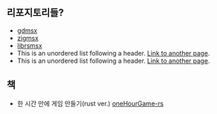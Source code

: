## 리포지토리들?
*  [gdmsx](https://github.com/ghtalpo/gdmsx)
*  [zigmsx](https://github.com/ghtalpo/zigmsx)
*  [librsmsx](https://github.com/ghtalpo/librsmsx)
*   This is an unordered list following a header.
[Link to another page](./another-page.html).
*   This is an unordered list following a header.
[Link to another page](./another-page.html).

## 책
* 한 시간 만에 게임 만들기(rust ver.) [oneHourGame-rs](https://github.com/ghtalpo/oneHourGame-rs)